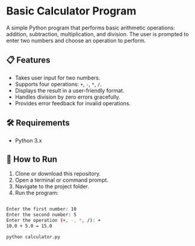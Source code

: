 # Basic Calculator Program

A simple Python program that performs basic arithmetic operations: addition, subtraction, multiplication, and division. The user is prompted to enter two numbers and choose an operation to perform.

## 📋 Features

- Takes user input for two numbers.
- Supports four operations: `+`, `-`, `*`, `/`.
- Displays the result in a user-friendly format.
- Handles division by zero errors gracefully.
- Provides error feedback for invalid operations.

## 🛠️ Requirements

- Python 3.x

## 🚀 How to Run

1. Clone or download this repository.
2. Open a terminal or command prompt.
3. Navigate to the project folder.
4. Run the program:

```bash

Enter the first number: 10  
Enter the second number: 5  
Enter the operation (+, -, *, /): +  
10.0 + 5.0 = 15.0

python calculator.py
